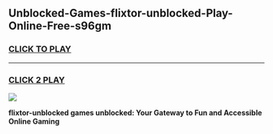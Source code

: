 
## Unblocked-Games-flixtor-unblocked-Play-Online-Free-s96gm
<h3>
<a href="https://premium76.site?title=flixtor-unblocked&ref=26A">CLICK TO PLAY</a></h3>
<hr>

<h3>
<a href="https://premium76.site?title=flixtor-unblocked&ref=26A">CLICK 2 PLAY</a>
  
</h3>

<a href="https://premium76.site?title=flixtor-unblocked&ref=26A"><img src="https://clearcache.store/games.png"></a>


**flixtor-unblocked games unblocked: Your Gateway to Fun and Accessible Online Gaming**
